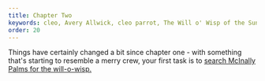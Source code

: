 ```yaml
---
title: Chapter Two
keywords: cleo, Avery Allwick, cleo parrot, The Will o' Wisp of the Sunken Gallery
order: 20
---
```


Things have certainly changed a bit since chapter one - with something that's starting to resemble a merry crew, your first task is to [search McInally Palms for the will-o-wisp.](palms.md)